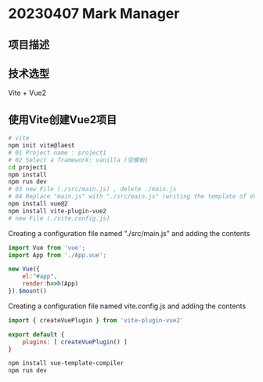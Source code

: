 <!--
 * @Author: Topskys
 * @Date: 2023-04-07 21:50:45
 * @LastEditTime: 2023-04-07 22:05:22
-->
# 20230407 Mark Manager 

## 项目描述

## 技术选型
Vite + Vue2

## 使用Vite创建Vue2项目
```bash
# vite
npm init vite@laest
# 01 Project name : project1
# 02 Select a framework: vanilla (空模板)
cd project1
npm install
npm run dev
# 03 new File (./src/main.js) , delete ./main.js
# 04 Replace "main.js" with "./src/main.js" (writing the template of Vue2 in the "./src/main.js")
npm install vue@2
npm install vite-plugin-vue2
# new File (./vite.config.js)
```
Creating a configuration file named "./src/main.js" and adding the contents
```js
import Vue from 'vue';
import App from './App.vue';

new Vue({
    el:"#app",
    render:h=>h(App)
}).$mount()
```
Creating a configuration file named vite.config.js and adding the contents
```js
import { createVuePlugin } from 'vite-plugin-vue2'

export default {
    plugins: [ createVuePlugin() ]
}
```
```bash
npm install vue-template-compiler
npm run dev
```